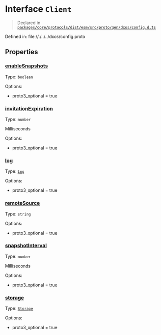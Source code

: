 # Interface `Client`
> Declared in [`packages/core/protocols/dist/esm/src/proto/gen/dxos/config.d.ts`]()

Defined in:
   file://./../../dxos/config.proto
## Properties
### [enableSnapshots]()
Type: <code>boolean</code>

Options:
  - proto3_optional = true
### [invitationExpiration]()
Type: <code>number</code>

Milliseconds

Options:
  - proto3_optional = true
### [log]()
Type: <code>[Log](/api/@dxos/config/interfaces/Log)</code>

Options:
  - proto3_optional = true
### [remoteSource]()
Type: <code>string</code>

Options:
  - proto3_optional = true
### [snapshotInterval]()
Type: <code>number</code>

Milliseconds

Options:
  - proto3_optional = true
### [storage]()
Type: <code>[Storage](/api/@dxos/config/interfaces/Storage)</code>

Options:
  - proto3_optional = true